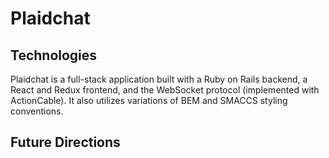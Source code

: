 # Plaidchat

## Technologies
Plaidchat is a full-stack application built with a Ruby on Rails backend, a React and Redux frontend, and the WebSocket protocol (implemented with ActionCable).  It also utilizes variations of BEM and SMACCS styling conventions.

## Future Directions
